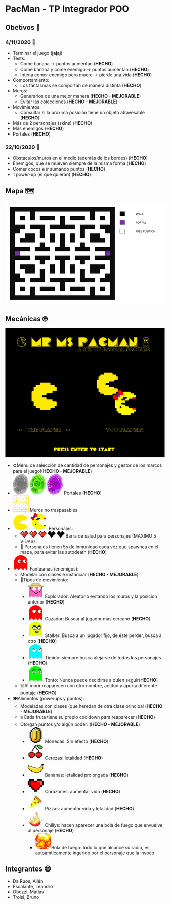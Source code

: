 # PacMan - TP Integrador POO

## Obetivos 📒

### 4/11/2020 📅

- Terminar el juego (**jajaj**)
- Tests:
    - Come banana -> puntos aumentan (**HECHO**)
    - Come banana y come enemigo -> puntos aumentan (**HECHO**)
    - Intena comer enemigo pero muere -> pierde una vida (**HECHO**)
- Comportamiento:
    - Los fantasmas se comportan de manera distinta (**HECHO**)
- Muros:
    - Generarlos de una mejor manera (**HECHO - MEJORABLE**)
    - Evitar las colecciones (**HECHO - MEJORABLE**)
- Movimientos:
    - Consultar si la proxima posición tiene un objeto atravesable (**HECHO**)
- Más de 2 personajes (skins) (**HECHO**)
- Más enemigos (**HECHO**)
- Portales (**HECHO**)

### 22/10/2020 📅

- Obstáculos/muros en  el medio (además de los bordes) (**HECHO**)
- Enemigos, que se mueven siempre de la misma forma (**HECHO**)
- Comer cocos e ir sumando puntos (**HECHO**)
- 1 power-up (el que quieran) (**HECHO**)

## Mapa 🗺️
![Mapa](assets/mapa.jpg)

## Mecánicas 🤓
![menu](assets/menu/1PlayerMenu.png) 
- ⚙️Menu de selección de cantidad de personajes y gestor de los marcos para el juego!(**HECHO - MEJORABLE**)
- ![closed](assets/portales/closed.png) ![in](assets/portales/in.png) ![out](assets/portales/out.png) Portales (**HECHO**)
- ![wall](assets/wall.png) Muros no traspasables
- ![mrPacman](assets/pacman/mrPacman/normal-right.png) ![msPacman](assets/pacman/msPacman/normal-right.png) Personajes:
    - ![healthbar](assets/healthbar/3-heart.png) Barra de salud para personajes (MAXIMO 5 VIDAS)
    - 👼 Personajes tienen 5s de inmunidad cada vez que spawnea en el mapa, para evitar las autodeath (**HECHO**)
- ![ghost](assets/enemigo/red.png) Fantasmas (enemigos):
    - Modelar con clases e instanciar (**HECHO - MEJORABLE**)
    - 👣Tipos de movimiento:
        - ![explorer](assets/enemigo/pink/explorador.png) Explorador: Aleatorio evitando los muros y la posicion anterior (**HECHO**)
        - ![hunter](assets/enemigo/red/hunter.png) Cazador: Buscar al jugador mas cercano (**HECHO**)
        - ![stalker](assets/enemigo/yellow/stalker.png) Stalker: Busca a un jugador fijo, de éste perder, busca a otro (**HECHO**)
        - ![shy](assets/enemigo/cyan/shy.png) Tímido: siempre busca alejarse de todos los personajes (**HECHO**)
        - ![dumb](assets/enemigo/lime/dumb.png) Tonto: Nunca puede decidirse a quien seguir(**HECHO**)
    - ☠️Al morir reaparecen con otro nombre, actitud y aporta diferente puntaje (**HECHO**)
- 🍽️Alimentos (powerups y puntos):
    - Modeladas con clases (que heredan de otra clase principal (**HECHO -  MEJORABLE**)
    - ❄️Cada fruta tiene su propio cooldown para reaparecer (**HECHO**)
    - Otorgan puntos y/o algún poder: (**HECHO - MEJORABLE**)
        - ![coin](assets/frutas/coin.png) Monedas: Sin efecto (**HECHO**)
        - ![cherry](assets/frutas/cherry.png) Cerezas: letalidad (**HECHO**)
        - ![banana](assets/frutas/banana.png) Bananas: letalidad prolongada (**HECHO**)
        - ![heart](assets/frutas/heart.png) Corazones: aumentar vida (**HECHO**)
        - ![pizza](assets/frutas/pizza.png) Pizzas: aumentar vida y letalidad (**HECHO**)
        - ![chilly](assets/frutas/chilly.png) Chillys: hacen aparecer una bola de fuego que envuelve al personaje (**HECHO**)
            - ![fireball](assets/mini-fireball.png)Bola de fuego: todo lo que alcance su radio, es autoamticamente ingerido por el personaje que la invocó
## Integrantes 😁
- Da Ruos, Ailén
- Escalante, Leandro
- Obezzi, Matías
- Troisi, Bruno